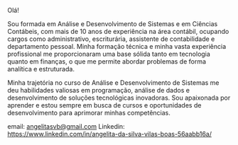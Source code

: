 Olá!

Sou formada em Análise e Desenvolvimento de Sistemas e em Ciências Contábeis, com mais de 10 anos de experiência na área contábil, ocupando cargos como administrativo, escriturária, assistente de contabilidade e departamento pessoal. Minha formação técnica e minha vasta experiência profissional me proporcionaram uma base sólida tanto em tecnologia quanto em finanças, o que me permite abordar problemas de forma analítica e estruturada.

Minha trajetória no curso de Análise e Desenvolvimento de Sistemas me deu habilidades valiosas em programação, análise de dados e desenvolvimento de soluções tecnológicas inovadoras. Sou apaixonada por aprender e estou sempre em busca de cursos e oportunidades de desenvolvimento para aprimorar minhas competências.



email: angelitasvb@gmail.com
Linkedin: <https://www.linkedin.com/in/angelita-da-silva-vilas-boas-56aabb16a/>

<!---
AngelitaSVB/AngelitaSVB is a ✨ special ✨ repository because its `README.md` (this file) appears on your GitHub profile.
You can click the Preview link to take a look at your changes.
--->
